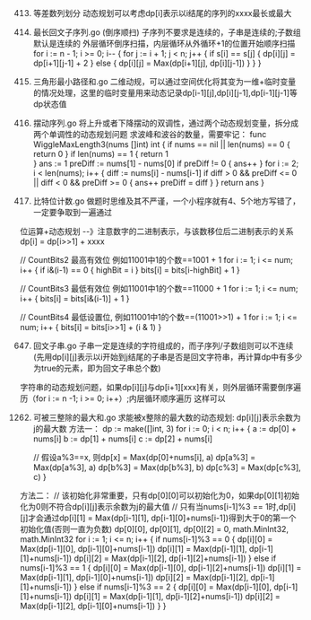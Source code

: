 413. 等差数列划分
动态规划可以考虑dp[i]表示以i结尾的序列的xxxx最长或最大

516. 最长回文子序列.go (倒序顺扫)
子序列不要求是连续的，子串是连续的;子数组默认是连续的
外层循环倒序扫描，内层循环从外循环+1的位置开始顺序扫描
	for i := n - 1; i >= 0; i-- {
		for j := i + 1; j < n; j++ {
			if s[i] == s[j] {
				dp[i][j] = dp[i+1][j-1] + 2
			} else {
				dp[i][j] = Max(dp[i+1][j], dp[i][j-1])
			}
		}
	}

120. 三角形最小路径和.go
二维动规，可以通过空间优化将其变为一维+临时变量的情况处理，这里的临时变量用来动态记录dp[i-1][j],dp[i][j-1],dp[i-1][j-1]等dp状态值

376. 摆动序列.go
将上升或者下降摆动的双调性，通过两个动态规划变量，拆分成两个单调性的动态规划问题
求波峰和波谷的数量，需要牢记：
func WiggleMaxLength3(nums []int) int {
	if nums == nil || len(nums) == 0 {
		return 0
	}
	if len(nums) == 1 {
		return 1	
	}
	ans := 1
	preDiff := nums[1] - nums[0]
	if preDiff != 0 {
		ans++
	}
	for i := 2; i < len(nums); i++ {
		diff := nums[i] - nums[i-1]
		if diff > 0 && preDiff <= 0 || diff < 0 && preDiff >= 0 {
			ans++
			preDiff = diff
		}
	}
	return ans
}

338. 比特位计数.go
做题时思维及其不严谨，一个小程序就有4、5个地方写错了，一定要争取到一遍通过

位运算+动态规划 --》注意数字的二进制表示，与该数移位后二进制表示的关系dp[i] = dp[i>>1] + xxxx

// CountBits2 最高有效位 例如11001中1的个数==1001 + 1
	for i := 1; i <= num; i++ {
		if i&(i-1) == 0 {
			highBit = i
		}
		bits[i] = bits[i-highBit] + 1
	}

// CountBits3 最低有效位 例如11001中1的个数==11000 + 1
	for i := 1; i <= num; i++ {
		bits[i] = bits[i&(i-1)] + 1
	}


// CountBits4 最低设置位, 例如11001中1的个数==(11001>>1) + 1
	for i := 1; i <= num; i++ {
		bits[i] = bits[i>>1] + (i & 1)
	}
		
647. 回文子串.go
子串一定是连续的字符组成的，而子序列/子数组则可以不连续(先用dp[i][j]表示以i开始到j结尾的子串是否是回文字符串，再计算dp中有多少为true的元素，即为回文子串总个数)

字符串的动态规划问题，如果dp[i][j]与dp[i+1][xxx]有关，则外层循环需要倒序遍历（for i := n -1; i >= 0; i++）;内层循环顺序遍历
这样可以

1262. 可被三整除的最大和.go
求能被x整除的最大数的动态规划:
dp[i][j]表示余数为j的最大数
方法一：
	dp := make([]int, 3)
	for i := 0; i < n; i++ {
		a := dp[0] + nums[i]
		b := dp[1] + nums[i]
		c := dp[2] + nums[i]

		// 假设a%3==x, 则dp[x] = Max(dp[0]+nums[i], a)
		dp[a%3] = Max(dp[a%3], a)
		dp[b%3] = Max(dp[b%3], b)
		dp[c%3] = Max(dp[c%3], c)
	}

方法二：
	// 该初始化非常重要，只有dp[0][0]可以初始化为0，如果dp[0][1]初始化为0则不符合dp[i][j]表示余数为j的最大值
	// 只有当nums[i-1]%3 == 1时,dp[i][j]才会通过dp[i][1] = Max(dp[i-1][1], dp[i-1][0]+nums[i-1])得到大于0的第一个初始化值(否则一直为负数)
	dp[0][0], dp[0][1], dp[0][2] = 0, math.MinInt32, math.MinInt32
	for i := 1; i <= n; i++ {
		if nums[i-1]%3 == 0 {
			dp[i][0] = Max(dp[i-1][0], dp[i-1][0]+nums[i-1])
			dp[i][1] = Max(dp[i-1][1], dp[i-1][1]+nums[i-1])
			dp[i][2] = Max(dp[i-1][2], dp[i-1][2]+nums[i-1])
		} else if nums[i-1]%3 == 1 {
			dp[i][0] = Max(dp[i-1][0], dp[i-1][2]+nums[i-1])
			dp[i][1] = Max(dp[i-1][1], dp[i-1][0]+nums[i-1])
			dp[i][2] = Max(dp[i-1][2], dp[i-1][1]+nums[i-1])
		} else if nums[i-1]%3 == 2 {
			dp[i][0] = Max(dp[i-1][0], dp[i-1][1]+nums[i-1])
			dp[i][1] = Max(dp[i-1][1], dp[i-1][2]+nums[i-1])
			dp[i][2] = Max(dp[i-1][2], dp[i-1][0]+nums[i-1])
		}
	}